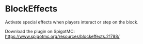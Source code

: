 # BlockEffects
Activate special effects when players interact or step on the block.

Download the plugin on SpigotMC:
https://www.spigotmc.org/resources/blockeffects.21788/
